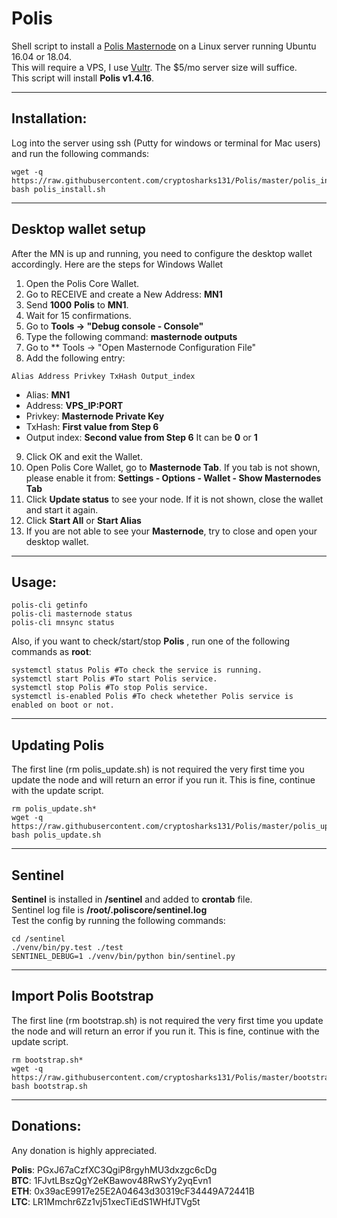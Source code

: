 # Polis
Shell script to install a [Polis Masternode](https://polispay.org/) on a Linux server running Ubuntu 16.04 or 18.04.  
This will require a VPS, I use [Vultr](https://www.vultr.com/?ref=7310394).  The $5/mo server size will suffice.  
This script will install **Polis v1.4.16**.
***

## Installation:
Log into the server using ssh (Putty for windows or terminal for Mac users) and run the following commands:
```
wget -q https://raw.githubusercontent.com/cryptosharks131/Polis/master/polis_install.sh
bash polis_install.sh
```
***

## Desktop wallet setup

After the MN is up and running, you need to configure the desktop wallet accordingly. Here are the steps for Windows Wallet
1. Open the Polis Core Wallet.
2. Go to RECEIVE and create a New Address: **MN1**
3. Send **1000** **Polis** to **MN1**.
4. Wait for 15 confirmations.
5. Go to **Tools -> "Debug console - Console"**
6. Type the following command: **masternode outputs**
7. Go to  ** Tools -> "Open Masternode Configuration File"
8. Add the following entry:
```
Alias Address Privkey TxHash Output_index
```
* Alias: **MN1**
* Address: **VPS_IP:PORT**
* Privkey: **Masternode Private Key**
* TxHash: **First value from Step 6** 
* Output index:  **Second value from Step 6** It can be **0** or **1**
9. Click OK and exit the Wallet.
10. Open Polis Core Wallet, go to **Masternode Tab**. If you tab is not shown, please enable it from: **Settings - Options - Wallet - Show Masternodes Tab**
11. Click **Update status** to see your node. If it is not shown, close the wallet and start it again.
10. Click **Start All** or **Start Alias**
11. If you are not able to see your **Masternode**, try to close and open your desktop wallet.
***

## Usage:
```
polis-cli getinfo
polis-cli masternode status
polis-cli mnsync status
```
Also, if you want to check/start/stop **Polis** , run one of the following commands as **root**:
```
systemctl status Polis #To check the service is running.
systemctl start Polis #To start Polis service.
systemctl stop Polis #To stop Polis service.
systemctl is-enabled Polis #To check whetether Polis service is enabled on boot or not.
```
***

## Updating Polis
The first line (rm polis_update.sh) is not required the very first time you update the node and will return an error if you run it.  This is fine, continue with the update script.
```
rm polis_update.sh*
wget -q https://raw.githubusercontent.com/cryptosharks131/Polis/master/polis_update.sh
bash polis_update.sh
```
***

## Sentinel

**Sentinel** is installed in **/sentinel** and added to **crontab** file.  
Sentinel log file is **/root/.poliscore/sentinel.log**  
Test the config by running the following commands:
```
cd /sentinel
./venv/bin/py.test ./test
SENTINEL_DEBUG=1 ./venv/bin/python bin/sentinel.py
```
***

## Import Polis Bootstrap
The first line (rm bootstrap.sh) is not required the very first time you update the node and will return an error if you run it.  This is fine, continue with the update script.
```
rm bootstrap.sh*
wget -q https://raw.githubusercontent.com/cryptosharks131/Polis/master/bootstrap.sh
bash bootstrap.sh
```
***

## Donations:  

Any donation is highly appreciated.  

**Polis**: PGxJ67aCzfXC3QgiP8rgyhMU3dxzgc6cDg  
**BTC**: 1FJvtLBszQgY2eKBawov48RwSYy2yqEvn1  
**ETH**: 0x39acE9917e25E2A04643d30319cF34449A72441B  
**LTC**: LR1Mmchr6Zz1vj51xecTiEdS1WHfJTVg5t
